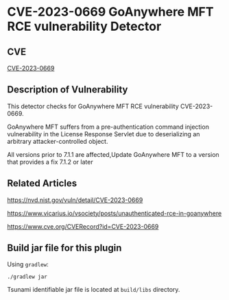 # CVE-2023-0669 GoAnywhere MFT RCE vulnerability Detector

## CVE

[CVE-2023-0669](https://nvd.nist.gov/vuln/detail/CVE-2023-0669)

## Description of Vulnerability

This detector checks for GoAnywhere MFT RCE vulnerability CVE-2023-0669.

GoAnywhere MFT suffers from a pre-authentication command injection vulnerability in the License Response Servlet due to
deserializing an arbitrary attacker-controlled object.

All versions prior to 7.1.1 are affected,Update GoAnywhere MFT to a version that provides a fix 7.1.2 or later

## Related Articles

https://nvd.nist.gov/vuln/detail/CVE-2023-0669

https://www.vicarius.io/vsociety/posts/unauthenticated-rce-in-goanywhere

https://www.cve.org/CVERecord?id=CVE-2023-0669

## Build jar file for this plugin

Using `gradlew`:

```shell
./gradlew jar
```

Tsunami identifiable jar file is located at `build/libs` directory.

